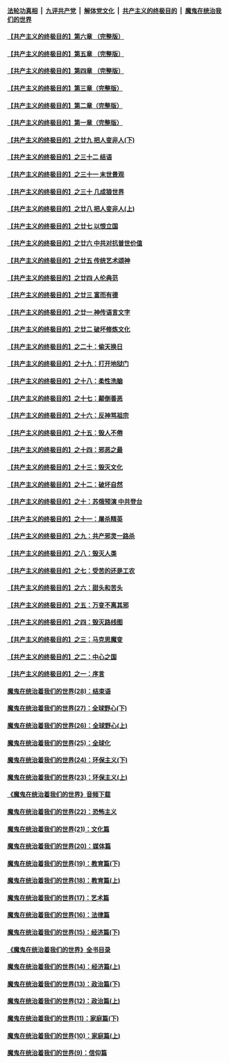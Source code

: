 ####  [法轮功真相](../../../../basic/blob/master/README.md?t=11130113) &nbsp;|&nbsp; [九评共产党](../../../../9ping.md/blob/master/README.md?t=11130113) &nbsp;|&nbsp; [解体党文化](../../../../jtdwh.md/blob/master/README.md?t=11130113)  &nbsp;|&nbsp; [共产主义的终极目的](../../../../gczydzjmd.md/blob/master/README.md?t=11130113) &nbsp;|&nbsp; [魔鬼在统治我们的世界](../../../../mgztzwmdsj.md/blob/master/README.md?t=11130113) 

#### [【共产主义的终极目的】第六章 （完整版）](../pages/nsc422/n11428913.md?t=11130113) 

#### [【共产主义的终极目的】第五章 （完整版）](../pages/nsc422/n11428912.md?t=11130113) 

#### [【共产主义的终极目的】第四章 （完整版）](../pages/nsc422/n11428907.md?t=11130113) 

#### [【共产主义的终极目的】第三章（完整版）](../pages/nsc422/n11428848.md?t=11130113) 

#### [【共产主义的终极目的】第二章（完整版）](../pages/nsc422/n11428831.md?t=11130113) 

#### [【共产主义的终极目的】第一章（完整版）](../pages/nsc422/n11417651.md?t=11130113) 

#### [【共产主义的终极目的】之廿九 把人变非人(下)](../pages/nsc422/n11344140.md?t=11130113) 

#### [【共产主义的终极目的】之三十二 结语](../pages/nsc422/n11360535.md?t=11130113) 

#### [【共产主义的终极目的】之三十一 末世景观](../pages/nsc422/n11351129.md?t=11130113) 

#### [【共产主义的终极目的】之三十 几成狼世界](../pages/nsc422/n11348280.md?t=11130113) 

#### [【共产主义的终极目的】之廿八 把人变非人(上)](../pages/nsc422/n11340492.md?t=11130113) 

#### [【共产主义的终极目的】之廿七 以恨立国](../pages/nsc422/n11336944.md?t=11130113) 

#### [【共产主义的终极目的】之廿六 中共对抗普世价值](../pages/nsc422/n11324785.md?t=11130113) 

#### [【共产主义的终极目的】之廿五 传统艺术颂神](../pages/nsc422/n11296396.md?t=11130113) 

#### [【共产主义的终极目的】之廿四 人伦典范](../pages/nsc422/n11296397.md?t=11130113) 

#### [【共产主义的终极目的】之廿三 富而有德](../pages/nsc422/n11283598.md?t=11130113) 

#### [【共产主义的终极目的】之廿一 神传语言文字](../pages/nsc422/n11263265.md?t=11130113) 

#### [【共产主义的终极目的】之廿二 破坏修炼文化](../pages/nsc422/n11245728.md?t=11130113) 

#### [【共产主义的终极目的】之二十：偷天换日](../pages/nsc422/n11238846.md?t=11130113) 

#### [【共产主义的终极目的】之十九：打开地狱门](../pages/nsc422/n11206376.md?t=11130113) 

#### [【共产主义的终极目的】之十八：柔性洗脑](../pages/nsc422/n11199994.md?t=11130113) 

#### [【共产主义的终极目的】之十七：颠倒善恶](../pages/nsc422/n11179782.md?t=11130113) 

#### [【共产主义的终极目的】之十六：反神骂祖宗](../pages/nsc422/n11166798.md?t=11130113) 

#### [【共产主义的终极目的】之十五：毁人不倦](../pages/nsc422/n11166792.md?t=11130113) 

#### [【共产主义的终极目的】之十四：邪恶之最](../pages/nsc422/n11150249.md?t=11130113) 

#### [【共产主义的终极目的】之十三：毁灭文化](../pages/nsc422/n11135227.md?t=11130113) 

#### [【共产主义的终极目的】之十二：破坏自然](../pages/nsc422/n11135214.md?t=11130113) 

#### [【共产主义的终极目的】之十：苏俄预演 中共登台](../pages/nsc422/n11118424.md?t=11130113) 

#### [【共产主义的终极目的】之十一：屠杀精英](../pages/nsc422/n11118442.md?t=11130113) 

#### [【共产主义的终极目的】之九：共产邪灵一路杀](../pages/nsc422/n11114139.md?t=11130113) 

#### [【共产主义的终极目的】之八：毁灭人类](../pages/nsc422/n11108503.md?t=11130113) 

#### [【共产主义的终极目的】之七：受苦的还是工农](../pages/nsc422/n11101809.md?t=11130113) 

#### [【共产主义的终极目的】之六：甜头和苦头](../pages/nsc422/n11096971.md?t=11130113) 

#### [【共产主义的终极目的】之五：万变不离其邪](../pages/nsc422/n11091285.md?t=11130113) 

#### [【共产主义的终极目的】之四：毁灭路线图](../pages/nsc422/n11086284.md?t=11130113) 

#### [【共产主义的终极目的】之三：马克思魔变](../pages/nsc422/n11061941.md?t=11130113) 

#### [【共产主义的终极目的】之二：中心之国](../pages/nsc422/n11047728.md?t=11130113) 

#### [【共产主义的终极目的】之一：序言](../pages/nsc422/n11086077.md?t=11130113) 

#### [魔鬼在统治着我们的世界(28)：结束语](../pages/nsc422/n10936246.md?t=11130113) 

#### [魔鬼在统治着我们的世界(27)：全球野心(下)](../pages/nsc422/n10928319.md?t=11130113) 

#### [魔鬼在统治着我们的世界(26)：全球野心(上)](../pages/nsc422/n10900318.md?t=11130113) 

#### [魔鬼在统治着我们的世界(25)：全球化](../pages/nsc422/n10788205.md?t=11130113) 

#### [魔鬼在统治着我们的世界(24)：环保主义(下)](../pages/nsc422/n10695307.md?t=11130113) 

#### [魔鬼在统治着我们的世界(23)：环保主义(上)](../pages/nsc422/n10688613.md?t=11130113) 

#### [《魔鬼在统治着我们的世界》音频下载](../pages/nsc422/n10635553.md?t=11130113) 

#### [魔鬼在统治着我们的世界(22)：恐怖主义](../pages/nsc422/n10614727.md?t=11130113) 

#### [魔鬼在统治着我们的世界(21)：文化篇](../pages/nsc422/n10597706.md?t=11130113) 

#### [魔鬼在统治着我们的世界(20)：媒体篇](../pages/nsc422/n10586579.md?t=11130113) 

#### [魔鬼在统治着我们的世界(19)：教育篇(下)](../pages/nsc422/n10564808.md?t=11130113) 

#### [魔鬼在统治着我们的世界(18)：教育篇(上)](../pages/nsc422/n10526970.md?t=11130113) 

#### [魔鬼在统治着我们的世界(17)：艺术篇](../pages/nsc422/n10499093.md?t=11130113) 

#### [魔鬼在统治着我们的世界(16)：法律篇](../pages/nsc422/n10485969.md?t=11130113) 

#### [魔鬼在统治着我们的世界(15)：经济篇(下)](../pages/nsc422/n10469975.md?t=11130113) 

#### [《魔鬼在统治着我们的世界》全书目录](../pages/nsc422/n10464261.md?t=11130113) 

#### [魔鬼在统治着我们的世界(14)：经济篇(上)](../pages/nsc422/n10457370.md?t=11130113) 

#### [魔鬼在统治着我们的世界(13)：政治篇(下)](../pages/nsc422/n10448270.md?t=11130113) 

#### [魔鬼在统治着我们的世界(12)：政治篇(上)](../pages/nsc422/n10444576.md?t=11130113) 

#### [魔鬼在统治着我们的世界(11)：家庭篇(下)](../pages/nsc422/n10440961.md?t=11130113) 

#### [魔鬼在统治着我们的世界(10)：家庭篇(上)](../pages/nsc422/n10435448.md?t=11130113) 

#### [魔鬼在统治着我们的世界(9)：信仰篇](../pages/nsc422/n10432159.md?t=11130113) 

